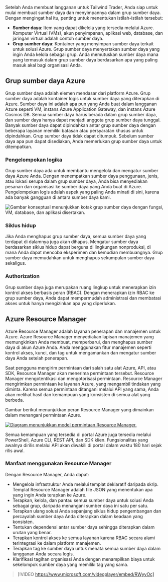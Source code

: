 Setelah Anda membuat langganan untuk Tailwind Trader, Anda siap untuk mulai membuat sumber daya dan menyimpannya dalam grup sumber daya. Dengan mengingat hal itu, penting untuk menentukan istilah-istilah tersebut:

- **Sumber daya**: Item yang dapat dikelola yang tersedia melalui Azure. Komputer Virtual (VMs), akun penyimpanan, aplikasi web, database, dan jaringan virtual adalah contoh sumber daya.
- **Grup sumber daya**: Kontainer yang menyimpan sumber daya terkait untuk solusi Azure. Grup sumber daya menyertakan sumber daya yang ingin Anda kelola sebagai grup. Anda memutuskan sumber daya mana yang termasuk dalam grup sumber daya berdasarkan apa yang paling masuk akal bagi organisasi Anda.

## <a name="azure-resource-groups"></a>Grup sumber daya Azure

Grup sumber daya adalah elemen mendasar dari platform Azure. Grup sumber daya adalah kontainer logis untuk sumber daya yang diterapkan di Azure. Sumber daya ini adalah apa pun yang Anda buat dalam langganan Azure seperti VM, instans Azure Application Gateway, dan instans Azure Cosmos DB. Semua sumber daya harus berada dalam grup sumber daya, dan sumber daya hanya dapat menjadi anggota grup sumber daya tunggal. Banyak sumber daya dapat dipindahkan antar grup sumber daya dengan beberapa layanan memiliki batasan atau persyaratan khusus untuk dipindahkan. Grup sumber daya tidak dapat ditumpuk. Sebelum sumber daya apa pun dapat disediakan, Anda memerlukan grup sumber daya untuk ditempatkan.

### <a name="logical-grouping"></a>Pengelompokan logika

Grup sumber daya ada untuk membantu mengelola dan mengatur sumber daya Azure Anda. Dengan menempatkan sumber daya penggunaan, jenis, atau lokasi serupa dalam grup sumber daya, Anda bisa menyediakan pesanan dan organisasi ke sumber daya yang Anda buat di Azure. Pengelompokan logis adalah aspek yang paling Anda minati di sini, karena ada banyak gangguan di antara sumber daya kami.

![Gambar konseptual menunjukkan kotak grup sumber daya dengan fungsi, VM, database, dan aplikasi disertakan.](../media/resource-group.png)

### <a name="life-cycle"></a>Siklus hidup

Jika Anda menghapus grup sumber daya, semua sumber daya yang terdapat di dalamnya juga akan dihapus. Mengatur sumber daya berdasarkan siklus hidup dapat berguna di lingkungan nonproduksi, di mana Anda dapat mencoba eksperimen dan kemudian membuangnya. Grup sumber daya memudahkan untuk menghapus sekumpulan sumber daya sekaligus.

### <a name="authorization"></a>Authorization

Grup sumber daya juga merupakan ruang lingkup untuk menerapkan izin kontrol akses berbasis peran (RBAC). Dengan menerapkan izin RBAC ke grup sumber daya, Anda dapat mempermudah administrasi dan membatasi akses untuk hanya mengizinkan apa yang diperlukan.

## <a name="azure-resource-manager"></a>Azure Resource Manager

Azure Resource Manager adalah layanan penerapan dan manajemen untuk Azure. Azure Resource Manager menyediakan lapisan manajemen yang memungkinkan Anda membuat, memperbarui, dan menghapus sumber daya di akun Azure Anda. Anda menggunakan fitur manajemen seperti kontrol akses, kunci, dan tag untuk mengamankan dan mengatur sumber daya Anda setelah penerapan.

Saat pengguna mengirim permintaan dari salah satu alat Azure, API, atau SDK, Resource Manager akan menerima permintaan tersebut. Resource Manager mengotentikasi dan mengotorisasi permintaan. Resource Manager mengirimkan permintaan ke layanan Azure, yang mengambil tindakan yang diminta. Karena semua permintaan ditangani melalui API yang sama, Anda akan melihat hasil dan kemampuan yang konsisten di semua alat yang berbeda.

Gambar berikut menunjukkan peran Resource Manager yang dimainkan dalam menangani permintaan Azure.

[![Diagram menunjukkan model permintaan Resource Manager.](../media/consistent-management-layer.png)](../media/consistent-management-layer-expanded.png#lightbox)

Semua kemampuan yang tersedia di portal Azure juga tersedia melalui PowerShell, Azure CLI, REST API, dan SDK klien. Fungsionalitas yang awalnya dirilis melalui API akan diwakili di portal dalam waktu 180 hari sejak rilis awal.

### <a name="the-benefits-of-using-resource-manager"></a>Manfaat menggunakan Resource Manager

Dengan Resource Manager, Anda dapat:

- Mengelola infrastruktur Anda melalui templat deklaratif daripada skrip. Templat Resource Manager adalah file JSON yang menentukan apa yang ingin Anda terapkan ke Azure.
- Terapkan, kelola, dan pantau semua sumber daya untuk solusi Anda sebagai grup, daripada menangani sumber daya ini satu per satu.
- Terapkan ulang solusi Anda sepanjang siklus hidup pengembangan dan percayalah sumber daya Anda diterapkan dalam keadaan yang konsisten.
- Tentukan dependensi antar sumber daya sehingga diterapkan dalam urutan yang benar.
- Terapkan kontrol akses ke semua layanan karena RBAC secara alami terintegrasi ke dalam platform manajemen.
- Terapkan tag ke sumber daya untuk menata semua sumber daya dalam langganan Anda secara logis.
- Klarifikasi tagihan organisasi Anda dengan menampilkan biaya untuk sekelompok sumber daya yang memiliki tag yang sama.

[//]: # (CATATAN: HAPUS YANG BERIKUT INI)
[//]: # (### Pahami ruang lingkup)
[//]: # (Azure menyediakan empat tingkat lingkup: grup manajemen, langganan, grup sumber daya, dan sumber daya. Gambar berikut menunjukkan contoh lapisan ini.)
[//]: # (![Hierarki dari berbagai tingkat manajemen.].. /media/scope-levels.png)
[//]: # (### Tingkat manajemen)
[//]: # (Anda menerapkan pengaturan manajemen di salah satu tingkat lingkup ini. Tingkat yang Anda pilih menentukan seberapa luas pengaturan diterapkan. Tingkat yang lebih rendah mewarisi pengaturan dari tingkat yang lebih tinggi. Misalnya, saat Anda menerapkan kebijakan ke langganan, kebijakan diterapkan ke semua grup sumber daya dan sumber daya di langganan Anda. Saat Anda menerapkan kebijakan pada grup sumber daya, kebijakan tersebut diterapkan grup sumber daya dan semua sumber dayanya. Namun, grup sumber daya lain tidak memiliki penetapan kebijakan tersebut.)
[//]: # (Anda dapat menggunakan templat ke penyewa, grup manajemen, langganan, atau grup sumber daya.)

> [!VIDEO https://www.microsoft.com/videoplayer/embed/RWyvOc]